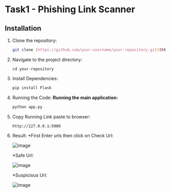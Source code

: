 # Task1 - Phishing Link Scanner

## Installation
1. Clone the repository:
   ```bash
   git clone [https://github.com/your-username/your-repository.git](https://github.com/your-username/your-repository.git)

2. Navigate to the project directory:
   ```
   cd your-repository

3. Install Dependencies:
   ````bash
   pip install Flask

4. Running the Code:
   **Running the main application:**
   ```bash
   python app.py

5. Copy Running Link paste to browser:
   ```
   http://127.0.0.1:5000
   
6. Result:
   *First Enter urls then click on Check Url:
   
   ![image](https://github.com/user-attachments/assets/40fe5377-0518-40a7-aff2-6004a5b31c68)

   *Safe Url:
   
   ![image](https://github.com/user-attachments/assets/2eb9dca7-1e24-428c-93aa-f66adbf77a61)

   *Suspicious Url:
   
   ![image](https://github.com/user-attachments/assets/6fc0677e-b9a3-4371-ac7f-35ef7b4eda98)


 


   


